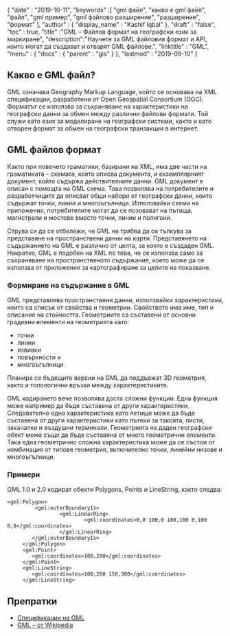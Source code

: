 {
  "date" : "2019-10-11",
  "keywords" :[ "gml файл", "какво е gml файл", "файл", "gml пример", "gml файлово разширение", "разширение", "формат" ],
  "author" : {
    "display_name" : "Kashif Iqbal"
},
  "draft" : "false",
  "toc" : true,
  "title" :"GML – Файлов формат на географски език за маркиране",
  "description":"Научете за GML файловия формат и API, които могат да създават и отварят GML файлове.",
  "linktitle" : "GML",
  "menu" : {
    "docs" : {
      "parent" : "gis"
}
},
  "lastmod" : "2019-09-10"
}

## Какво е GML файл?

GML означава Geography Markup Language, който се основава на XML спецификации, разработени от Open Geospatial Consortium (OGC). Форматът се използва за съхраняване на характеристики на географски данни за обмен между различни файлови формати. Той служи като език за моделиране на географски системи, както и като отворен формат за обмен на географски транзакции в интернет.

## GML файлов формат ##

Както при повечето граматики, базирани на XML, има две части на граматиката – схемата, която описва документа, и екземплярният документ, който съдържа действителните данни. GML документ е описан с помощта на GML схема. Това позволява на потребителите и разработчиците да описват общи набори от географски данни, които съдържат точки, линии и многоъгълници. Използвайки схеми на приложения, потребителите могат да се позовават на пътища, магистрали и мостове вместо точки, линии и полигони.

Струва си да се отбележи, че GML не трябва да се тълкува за представяне на пространствени данни на карти. Представянето на съдържанието на GML е различно от целта, за която е създаден GML. Накратко, GML е подобен на XML по това, че се използва само за съхраняване на пространственото съдържание, което може да се използва от приложения за картографиране за целите на показване.

### Формиране на съдържание в GML ###

GML представлява пространствени данни, използвайки характеристики, които са списък от свойства и геометрии. Свойството има име, тип и описание на стойността. Геометриите са съставени от основни градивни елементи на геометрията като:

* точки
* линии
* извивки
* повърхности и
* многоъгълници

Планира се бъдещите версии на GML да поддържат 3D геометрия, както и топологични връзки между характеристиките.

GML кодирането вече позволява доста сложни функции. Една функция може например да бъде съставена от други характеристики. Следователно една характеристика като летище може да бъде съставена от други характеристики като пътеки за таксита, писти, закачалки и въздушни терминали. Геометрията на даден географски обект може също да бъде съставена от много геометрични елементи. Така една геометрично сложна характеристика може да се състои от комбинация от типове геометрия, включително точки, линейни низове и многоъгълници.

### Примери ###

GML 1.0 и 2.0 кодират обекти Polygons, Points и LineString, както следва:

```
<gml:Polygon>
         <gml:outerBoundaryIs>
                 <gml:LinearRing>
                         <gml:coordinates>0,0 100,0 100,100 0,100 0,0</gml:coordinates>
                 </gml:LinearRing>
        </gml:outerBoundaryIs>
     </gml:Polygon>
     <gml:Point>
        <gml:coordinates>100,200</gml:coordinates>
     </gml:Point>
     <gml:LineString>
        <gml:coordinates>100,200 150,300</gml:coordinates>
     </gml:LineString>
```

## Препратки ##

* [Спецификации на GML](https://www.ogc.org/standard/gml/)
* [GML – от Wikipedia](https://en.wikipedia.org/wiki/Geography_Markup_Language)

